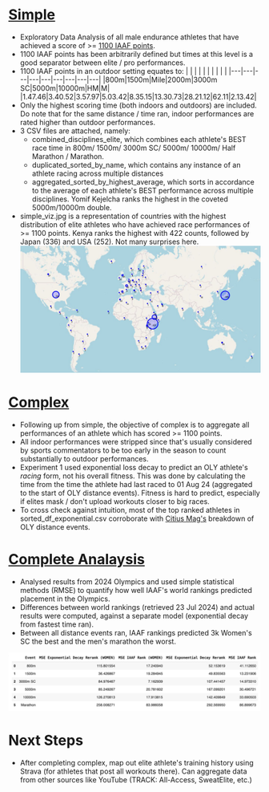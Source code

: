 
# [Simple](https://github.com/danielcwq/elite-endurance-viz/tree/main/simple)

- Exploratory Data Analysis of all male endurance athletes that have achieved a score of >= [1100 IAAF points](https://worldathletics.org/news/news/scoring-tables-2022).
- 1100 IAAF points has been arbitrarily defined but times at this level is a good separator between elite / pro performances.
- 1100 IAAF points in an outdoor setting equates to:
  | | | | | | | | | |
  |---|---|---|---|---|---|---|---|---|
  |800m|1500m|Mile|2000m|3000m SC|5000m|10000m|HM|M|
  |1.47.46|3.40.52|3.57.97|5.03.42|8.35.15|13.30.73|28.21.12|62.11|2.13.42|
- Only the highest scoring time (both indoors and outdoors) are included. Do note that for the same distance / time ran, indoor performances are rated higher than outdoor performances.
- 3 CSV files are attached, namely:
  - combined_disciplines_elite, which combines each athlete's BEST race time in 800m/ 1500m/ 3000m SC/ 5000m/ 10000m/ Half Marathon / Marathon.
  - duplicated_sorted_by_name, which contains any instance of an athlete racing across multiple distances
  - aggregated_sorted_by_highest_average, which sorts in accordance to the average of each athlete's BEST performance across multiple disciplines. Yomif Kejelcha ranks the highest in the coveted 5000m/10000m double.
- simple_viz.jpg is a representation of countries with the highest distribution of elite athletes who have achieved race performances of >= 1100 points. Kenya ranks the highest with 422 counts, followed by Japan (336) and USA (252). Not many surprises here.
  ![](https://github.com/danielcwq/elite-endurance-viz/blob/main/simple_viz.jpg)

# [Complex](https://github.com/danielcwq/elite-endurance-viz/tree/main/complex)

- Following up from simple, the objective of complex is to aggregate all performances of an athlete which has scored >= 1100 points.
- All indoor performances were stripped since that's usually considered by sports commentators to be too early in the season to count substantially to outdoor performances.
- Experiment 1 used exponential loss decay to predict an OLY athlete's _racing_ form, not his overall fitness. This was done by calculating the time from the time the athlete had last raced to 01 Aug 24 (aggregated to the start of OLY distance events). Fitness is hard to predict, especially if elites mask / don't upload workouts closer to big races.
- To cross check against intuition, most of the top ranked athletes in sorted_df_exponential.csv corroborate with [Citius Mag's](https://citiusmag.beehiiv.com/p/paris-olympics-2024-mens-distance-preview) breakdown of OLY distance events.

# [Complete Analaysis](https://github.com/danielcwq/elite-endurance-viz/blob/main/GetFemaleFinal.ipynb)

- Analysed results from 2024 Olympics and used simple statistical methods (RMSE) to quantify how well IAAF's world rankings predicted placement in the Olympics. 
- Differences between world rankings (retrieved 23 Jul 2024) and actual results were computed, against a separate model (exponential decay from fastest time ran).
- Between all distance events ran, IAAF rankings predicted 3k Women's SC the best and the men's marathon the worst. 

![](https://github.com/danielcwq/elite-endurance-viz/blob/main/finalresults.png)

# Next Steps
- After completing complex, map out elite athlete's training history using Strava (for athletes that post all workouts there). Can aggregate data from other sources like YouTube (TRACK: All-Access, SweatElite, etc.)
